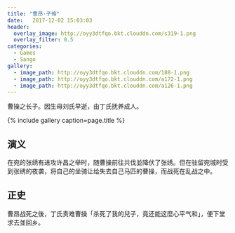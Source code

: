 ```yaml
---
title: "曹昂·子脩"
date:   2017-12-02 15:03:03
header:
  overlay_image: http://oyy3dtfqo.bkt.clouddn.com/s319-1.png
  overlay_filter: 0.5
categories:
  - Games
  - Sango
gallery:
  - image_path: http://oyy3dtfqo.bkt.clouddn.com/188-1.png
  - image_path: http://oyy3dtfqo.bkt.clouddn.com/a172-1.png
  - image_path: http://oyy3dtfqo.bkt.clouddn.com/a126-1.png
---
```


曹操之长子。因生母刘氏早逝，由丁氏抚养成人。

{% include gallery caption=page.title %}

## 演义

在宛的张绣有进攻许昌之举时，随曹操前往共伐並降伏了张绣。但在驻留宛城时受到张绣的夜袭，将自己的坐骑让给失去自己马匹的曹操，而战死在乱战之中。

## 正史

曹昂战死之後，丁氏责难曹操「杀死了我的兒子，竟还能这麼心平气和」，便下堂求去並回乡。